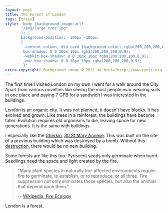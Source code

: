 ```yaml
---
layout: post
title: The Forest of London
tags: [trees]
style: 'body {background-image:url(
       "/img/large_tree.jpg"
       );
       background-position: -100px -100px;
       }
        .content-column, #id-card {background-color: rgba(200,200,200,0.9); border-radius:15px; padding: 5px;
        box-shadow: 0 0 10px 10px rgba(200,200,200,0.9);
        -webkit-box-shadow: 0 0 10px 10px rgba(200,200,200,0.9);
        -moz-box-shadow: 0 0 10px 10px rgba(200,200,200,0.9);
        }'
extra-copyright: Background image © 2011 <a href="http://www.cynic.org.uk/photos/USACA2008/Vancouver/Capilano/index2.html">Robin Stevens</a>
---
```


The first time I visited London on my own I went for a walk around the
City. Apart from various novelties like seeing the most people evar wearing
suits in one place and paying 7 GPB for a sandwich I was interested in the
buildings.

London is an organic city. It was not planned, it doesn't have blocks. It has
evolved and grown. Like trees in a rainforest, the buildings have become
taller. Evolution requires old organisms to die, leaving space for new
generations. It is the same with buildings.

I especially like the <a
href="http://en.wikipedia.org/wiki/Lingam">Gherkin</a>, <a
href="http://en.wikipedia.org/wiki/30_St_Mary_Axe">30 St Mary Annexe</a>. This
was built on the site of a previous building which was destroyed by a
bomb. Without this <a
href="http://en.wikipedia.org/wiki/Shiva">destruction</a>, there would be no
new building.

Some forests are like this too. Pyriscent seeds only germinate when
burnt. Seedlings need the space and light created by the fire.

<blockquote>
<p>
"Many plant species in naturally fire-affected environments require fire to
germinate, to establish, or to reproduce, or all three. Fire suppression not
only eliminates these species, but also the animals that depend upon them."
</p>
<p>
-- <a href="http://en.wikipedia.org/wiki/Fire_ecology">Wikipedia, Fire Ecology</a>
</p>
</blockquote>

London is a forest.

<!--
I am concerned that some interpretation of the <a
href="http://www.legislation.gov.uk/ukpga/2006/11/part/1/crossheading/encouragement-etc-of-terrorism">Terrorism
Act 2006</a> might make writing this post punishable by 7 years in
prison. Therefore, I will add that I am not trying to encourage you to blow up
buildings or set forests on fire. It is probably not a good idea to set fire
to forests, but when it happens naturally or when old buildings fall apart,
there may be some benefits. Really, I'm not trying to comment on whether these
things are good or bad, I'm just noting how they are.
-->